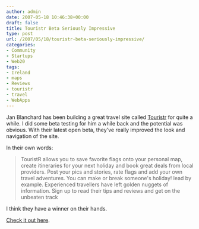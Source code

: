 ```yaml
---
author: admin
date: 2007-05-18 10:46:38+00:00
draft: false
title: Touristr Beta Seriously Impressive
type: post
url: /2007/05/18/touristr-beta-seriously-impressive/
categories:
- Community
- Startups
- Web20
tags:
- Ireland
- maps
- Reviews
- touristr
- travel
- WebApps
---
```


Jan Blanchard has been building a great travel site called [Touristr](http://www.touristr.com/) for quite a while. I did some beta testing for him a while back and the potential was obvious. With their latest open beta, they've really improved the look and navigation of the site.

In their own words:



<blockquote>
TouristR allows you to save favorite flags onto your personal map, create itineraries for your next holiday and book great deals from local providers. 
Post your pics and stories, rate flags and add your own travel adventures. You can make or break someone's holiday! lead by example.
Experienced travellers have left golden nuggets of information. Sign up to read their tips and reviews and get on the unbeaten track
</blockquote>



I think they have a winner on their hands.

[Check it out here](http://beta.touristr.com/).



